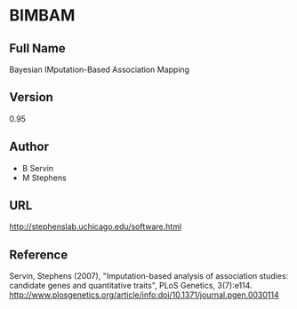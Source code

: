 # BIMBAM

## Full Name
Bayesian IMputation-Based Association Mapping

## Version
0.95

## Author
* B Servin
* M Stephens

## URL
http://stephenslab.uchicago.edu/software.html

## Reference
Servin, Stephens (2007), "Imputation-based analysis of association studies: candidate genes and quantitative traits", PLoS Genetics, 3(7):e114. http://www.plosgenetics.org/article/info:doi/10.1371/journal.pgen.0030114